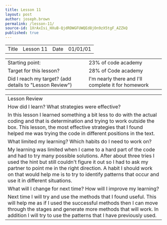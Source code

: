 ```yaml
---
title: Lesson 11
layout: post
author: joseph.brown
permalink: /lesson-11/
source-id: 1XrAxIsi_HXuB-QjdRDWGFUWQEd8jOn9zX5tgF_AZZkQ
published: true
---
```

<table>
  <tr>
    <td>Title</td>
    <td>Lesson 11</td>
    <td>Date</td>
    <td>01/01/01</td>
  </tr>
</table>


<table>
  <tr>
    <td>Starting point:</td>
    <td>23% of code academy</td>
  </tr>
  <tr>
    <td>Target for this lesson?</td>
    <td>28% of Code academy</td>
  </tr>
  <tr>
    <td>Did I reach my target? 
(add details to "Lesson Review")</td>
    <td> I'm nearly there and I'll complete it for homework</td>
  </tr>
</table>


<table>
  <tr>
    <td>Lesson Review</td>
  </tr>
  <tr>
    <td>How did I learn? What strategies were effective? </td>
  </tr>
  <tr>
    <td>In this lesson I learned something a bit less to do with the actual coding and that is determination and trying to work outside the box. This lesson, the most effective strategies that I found helped me was trying the code in different positions in the text. </td>
  </tr>
  <tr>
    <td>What limited my learning? Which habits do I need to work on? </td>
  </tr>
  <tr>
    <td>My learning was limited when I came to a hard part of the code and had to try many possible solutions. After about three tries I used the hint but still couldn't figure it out so I had to ask my partner to point me in the right direction. A habit I should work on that would help me is to try to identify patterns that occur and use it in different situations.  </td>
  </tr>
  <tr>
    <td>What will I change for next time? How will I improve my learning?</td>
  </tr>
  <tr>
    <td>Next time I will try and use the methods that I found useful. This will help me as if I used the successful methods then I can move through the stages and generate more methods that will work. In addition I will try to use the patterns that I have previously used.</td>
  </tr>
</table>


